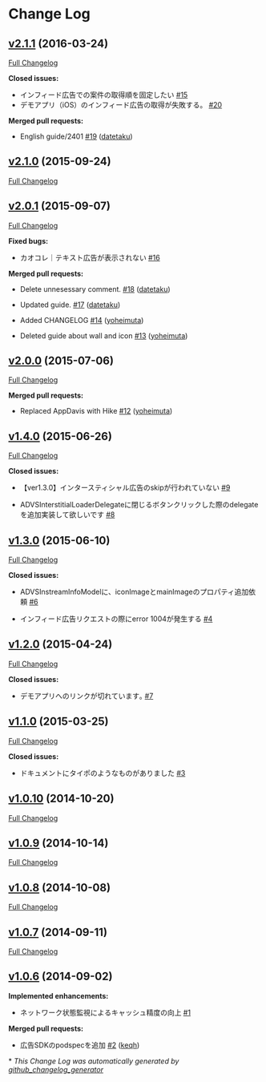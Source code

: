 # Change Log

## [v2.1.1](https://github.com/mtburn/MTBurn-iOS-SDK-Install-Guide/tree/v2.1.1) (2016-03-24)

[Full Changelog](https://github.com/mtburn/MTBurn-iOS-SDK-Install-Guide/compare/v2.1.0...v2.1.1)

**Closed issues:**

- インフィード広告での案件の取得順を固定したい [\#15](https://github.com/mtburn/MTBurn-iOS-SDK-Install-Guide/issues/15)
- デモアプリ（iOS）のインフィード広告の取得が失敗する。 [\#20](https://github.com/mtburn/MTBurn-iOS-SDK-Install-Guide/issues/20)

**Merged pull requests:**

- English guide/2401 [\#19](https://github.com/mtburn/MTBurn-iOS-SDK-Install-Guide/pull/19) ([datetaku](https://github.com/datetaku))

## [v2.1.0](https://github.com/mtburn/MTBurn-iOS-SDK-Install-Guide/tree/v2.1.0) (2015-09-24)

[Full Changelog](https://github.com/mtburn/MTBurn-iOS-SDK-Install-Guide/compare/v2.0.1...v2.1.0)

## [v2.0.1](https://github.com/mtburn/MTBurn-iOS-SDK-Install-Guide/tree/v2.0.1) (2015-09-07)

[Full Changelog](https://github.com/mtburn/MTBurn-iOS-SDK-Install-Guide/compare/v2.0.0...v2.0.1)

**Fixed bugs:**

- カオコレ｜テキスト広告が表示されない [\#16](https://github.com/mtburn/MTBurn-iOS-SDK-Install-Guide/issues/16)

**Merged pull requests:**

- Delete unnesessary comment. [\#18](https://github.com/mtburn/MTBurn-iOS-SDK-Install-Guide/pull/18) ([datetaku](https://github.com/datetaku))

- Updated guide. [\#17](https://github.com/mtburn/MTBurn-iOS-SDK-Install-Guide/pull/17) ([datetaku](https://github.com/datetaku))

- Added CHANGELOG [\#14](https://github.com/mtburn/MTBurn-iOS-SDK-Install-Guide/pull/14) ([yoheimuta](https://github.com/yoheimuta))

- Deleted guide about wall and icon [\#13](https://github.com/mtburn/MTBurn-iOS-SDK-Install-Guide/pull/13) ([yoheimuta](https://github.com/yoheimuta))

## [v2.0.0](https://github.com/mtburn/MTBurn-iOS-SDK-Install-Guide/tree/v2.0.0) (2015-07-06)

[Full Changelog](https://github.com/mtburn/MTBurn-iOS-SDK-Install-Guide/compare/v1.4.0...v2.0.0)

**Merged pull requests:**

- Replaced AppDavis with Hike [\#12](https://github.com/mtburn/MTBurn-iOS-SDK-Install-Guide/pull/12) ([yoheimuta](https://github.com/yoheimuta))

## [v1.4.0](https://github.com/mtburn/MTBurn-iOS-SDK-Install-Guide/tree/v1.4.0) (2015-06-26)

[Full Changelog](https://github.com/mtburn/MTBurn-iOS-SDK-Install-Guide/compare/v1.3.0...v1.4.0)

**Closed issues:**

- 【ver1.3.0】インタースティシャル広告のskipが行われていない [\#9](https://github.com/mtburn/MTBurn-iOS-SDK-Install-Guide/issues/9)

- ADVSInterstitialLoaderDelegateに閉じるボタンクリックした際のdelegateを追加実装して欲しいです [\#8](https://github.com/mtburn/MTBurn-iOS-SDK-Install-Guide/issues/8)

## [v1.3.0](https://github.com/mtburn/MTBurn-iOS-SDK-Install-Guide/tree/v1.3.0) (2015-06-10)

[Full Changelog](https://github.com/mtburn/MTBurn-iOS-SDK-Install-Guide/compare/v1.2.0...v1.3.0)

**Closed issues:**

- ADVSInstreamInfoModelに、iconImageとmainImageのプロパティ追加依頼 [\#6](https://github.com/mtburn/MTBurn-iOS-SDK-Install-Guide/issues/6)

- インフィード広告リクエストの際にerror 1004が発生する [\#4](https://github.com/mtburn/MTBurn-iOS-SDK-Install-Guide/issues/4)

## [v1.2.0](https://github.com/mtburn/MTBurn-iOS-SDK-Install-Guide/tree/v1.2.0) (2015-04-24)

[Full Changelog](https://github.com/mtburn/MTBurn-iOS-SDK-Install-Guide/compare/v1.1.0...v1.2.0)

**Closed issues:**

- デモアプリへのリンクが切れています｡ [\#7](https://github.com/mtburn/MTBurn-iOS-SDK-Install-Guide/issues/7)

## [v1.1.0](https://github.com/mtburn/MTBurn-iOS-SDK-Install-Guide/tree/v1.1.0) (2015-03-25)

[Full Changelog](https://github.com/mtburn/MTBurn-iOS-SDK-Install-Guide/compare/v1.0.10...v1.1.0)

**Closed issues:**

- ドキュメントにタイポのようなものがありました [\#3](https://github.com/mtburn/MTBurn-iOS-SDK-Install-Guide/issues/3)

## [v1.0.10](https://github.com/mtburn/MTBurn-iOS-SDK-Install-Guide/tree/v1.0.10) (2014-10-20)

[Full Changelog](https://github.com/mtburn/MTBurn-iOS-SDK-Install-Guide/compare/v1.0.9...v1.0.10)

## [v1.0.9](https://github.com/mtburn/MTBurn-iOS-SDK-Install-Guide/tree/v1.0.9) (2014-10-14)

[Full Changelog](https://github.com/mtburn/MTBurn-iOS-SDK-Install-Guide/compare/v1.0.8...v1.0.9)

## [v1.0.8](https://github.com/mtburn/MTBurn-iOS-SDK-Install-Guide/tree/v1.0.8) (2014-10-08)

[Full Changelog](https://github.com/mtburn/MTBurn-iOS-SDK-Install-Guide/compare/v1.0.7...v1.0.8)

## [v1.0.7](https://github.com/mtburn/MTBurn-iOS-SDK-Install-Guide/tree/v1.0.7) (2014-09-11)

[Full Changelog](https://github.com/mtburn/MTBurn-iOS-SDK-Install-Guide/compare/v1.0.6...v1.0.7)

## [v1.0.6](https://github.com/mtburn/MTBurn-iOS-SDK-Install-Guide/tree/v1.0.6) (2014-09-02)

**Implemented enhancements:**

- ネットワーク状態監視によるキャッシュ精度の向上 [\#1](https://github.com/mtburn/MTBurn-iOS-SDK-Install-Guide/issues/1)

**Merged pull requests:**

- 広告SDKのpodspecを追加 [\#2](https://github.com/mtburn/MTBurn-iOS-SDK-Install-Guide/pull/2) ([keqh](https://github.com/keqh))



\* *This Change Log was automatically generated by [github_changelog_generator](https://github.com/skywinder/Github-Changelog-Generator)*
